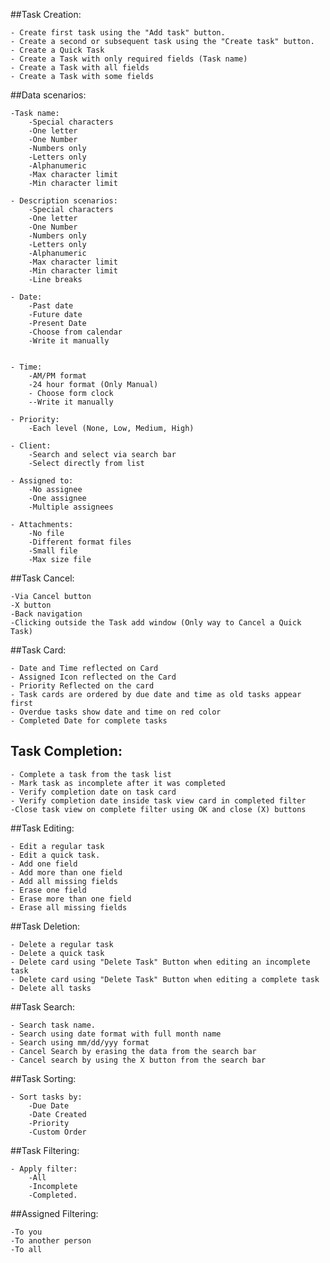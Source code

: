 
##Task Creation:

	- Create first task using the "Add task" button.
	- Create a second or subsequent task using the "Create task" button.
	- Create a Quick Task
	- Create a Task with only required fields (Task name)
	- Create a Task with all fields
	- Create a Task with some fields

##Data scenarios: 

	-Task name:
		-Special characters
		-One letter 
		-One Number
		-Numbers only
		-Letters only
		-Alphanumeric
		-Max character limit
		-Min character limit

	- Description scenarios: 
		-Special characters
		-One letter 
		-One Number
		-Numbers only
		-Letters only
		-Alphanumeric
		-Max character limit
		-Min character limit
		-Line breaks

	- Date: 
		-Past date
		-Future date
		-Present Date
		-Choose from calendar
		-Write it manually


	- Time: 
		-AM/PM format
		-24 hour format (Only Manual)
		- Choose form clock
		--Write it manually

	- Priority: 
		-Each level (None, Low, Medium, High)

	- Client: 
		-Search and select via search bar 
		-Select directly from list

	- Assigned to: 
		-No assignee
		-One assignee
		-Multiple assignees

	- Attachments: 
		-No file
		-Different format files 
		-Small file
		-Max size file

##Task Cancel:

 	-Via Cancel button
	-X button 
	-Back navigation
	-Clicking outside the Task add window (Only way to Cancel a Quick Task)


##Task Card:

	- Date and Time reflected on Card
	- Assigned Icon reflected on the Card
	- Priority Reflected on the card
	- Task cards are ordered by due date and time as old tasks appear first
	- Overdue tasks show date and time on red color
	- Completed Date for complete tasks
	

## Task Completion:

	- Complete a task from the task list
	- Mark task as incomplete after it was completed
	- Verify completion date on task card
	- Verify completion date inside task view card in completed filter
	-Close task view on complete filter using OK and close (X) buttons
	


##Task Editing:

	- Edit a regular task
	- Edit a quick task.
	- Add one field
	- Add more than one field
	- Add all missing fields
	- Erase one field
	- Erase more than one field
	- Erase all missing fields



##Task Deletion:

	- Delete a regular task
	- Delete a quick task
	- Delete card using "Delete Task" Button when editing an incomplete task
	- Delete card using "Delete Task" Button when editing a complete task
	- Delete all tasks



##Task Search:

	- Search task name.
	- Search using date format with full month name
	- Search using mm/dd/yyy format
	- Cancel Search by erasing the data from the search bar
	- Cancel search by using the X button from the search bar


##Task Sorting:

	- Sort tasks by: 
		-Due Date
		-Date Created 
		-Priority
		-Custom Order


##Task Filtering:

	- Apply filter: 
		-All
		-Incomplete
		-Completed.


##Assigned Filtering: 

	-To you
	-To another person
	-To all

